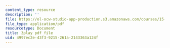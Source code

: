 ```yaml
---
content_type: resource
description: ''
file: https://ol-ocw-studio-app-production.s3.amazonaws.com/courses/15-071-the-analytics-edge-spring-2017/4997ec2e43f39215261a2143363a124f_j9sl8e7wLnc.pdf
file_type: application/pdf
resourcetype: Document
title: 3play pdf file
uid: 4997ec2e-43f3-9215-261a-2143363a124f
---
```

